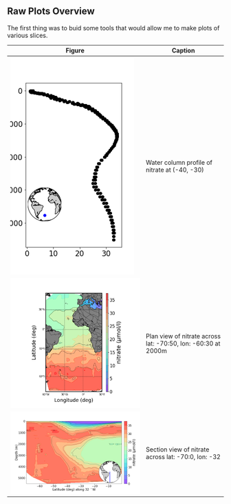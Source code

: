 
## Raw Plots Overview
The first thing was to buid some tools that would allow me to make plots of various slices. 

Figure | Caption
------------ | -------------
![profile of nitrate](https://github.com/jordanplanders/Thinkful/blob/master/Capstone%20Project/demo_plots/nitrate_column_40s30w.png) | Water column profile of nitrate at (-40, -30)
![plan of nitrate](https://github.com/jordanplanders/Thinkful/blob/master/Capstone%20Project/demo_plots/nitrate_plan_70s-50n_60w-30e_2000m.png)| Plan view of nitrate across lat: -70:50, lon: -60:30 at 2000m 
![section of nitrate](https://github.com/jordanplanders/Thinkful/blob/master/Capstone%20Project/demo_plots/nitrate_section_70-0s32w.png)| Section view of nitrate across lat: -70:0, lon: -32 
